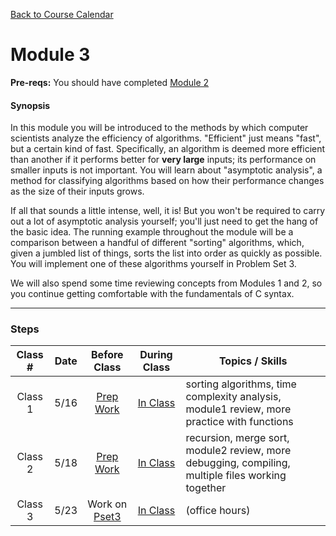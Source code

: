 [Back to Course Calendar](../../..)
# Module 3

**Pre-reqs:** You should have completed [Module 2](../module2)

#### Synopsis 

In this module you will be introduced to the methods by which computer scientists analyze the efficiency of algorithms. "Efficient" just means "fast", but a certain kind of fast. Specifically, an algorithm is deemed more efficient than another if it performs better for **very large** inputs; its performance on smaller inputs is not important. You will learn about "asymptotic analysis", a method for classifying algorithms based on how their performance changes as the size of their inputs grows. 

If all that sounds a little intense, well, it is! But you won't be required to carry out a lot of asymptotic analysis yourself; you'll just need to get the hang of the basic idea. The running example throughout the module will be a comparison between a handful of different "sorting" algorithms, which, given a jumbled list of things, sorts the list into order as quickly as possible. You will implement one of these algorithms yourself in Problem Set 3.

We will also spend some time reviewing concepts from Modules 1 and 2, so you continue getting comfortable with the fundamentals of C syntax.

*** 

### Steps

Class # | Date | Before Class | During Class | Topics / Skills
:--------:|:-----:|:--------------:|:--------------:|----------------
Class 1 | 5/16 | [Prep Work](./materials/class1-prep) | [In Class](./materials/class1) | sorting algorithms, time complexity analysis, module1 review, more practice with functions
Class 2 | 5/18 | [Prep Work](./materials/class2-prep) | [In Class](./materials/class2) | recursion, merge sort, module2 review, more debugging, compiling, multiple files working together
Class 3 | 5/23 | Work on [Pset3](./materials/problem-set) | [In Class](./materials/class3) | (office hours)

